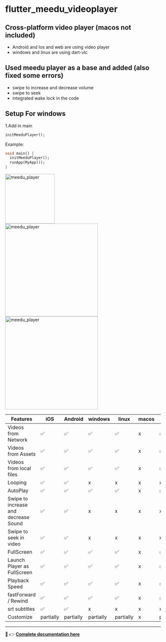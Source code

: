 # flutter_meedu_videoplayer



## Cross-platform video player (macos not included)
- Android and Ios and web are using video player
- windows and linux are using dart-vlc


## Used meedu player as a base and added (also fixed some errors)
- swipe to increase and decrease volume 
- swipe to seek 
- integrated wake lock in the code


## Setup For windows 
1.Add in main 
```dart
initMeeduPlayer();
```
Example:
```dart
void main() {
  initMeeduPlayer();
  runApp(MyApp());
}
```


<img src="https://darwin-morocho.github.io/flutter-meedu-player/assets/q2.gif" alt="meedu_player" width="160" />
<br/>
<img src="https://darwin-morocho.github.io/flutter-meedu-player/assets/full.gif" alt="meedu_player" width="300" />
<img src="https://user-images.githubusercontent.com/15864336/94494352-9924d100-01b4-11eb-9c0f-54c88868331b.png" alt="meedu_player" width="300" />

| Features  | iOS | Android | windows | linux | macos | web
| ------------- | ------------- | ------------- | ------------- | ------------- | ------------- | ------------- |
| Videos from Network  | ✅  | ✅ | ✅ | ✅ | x | ✅
| Videos from Assets  | ✅  | ✅ | ✅ | ✅ | x | ✅
| Videos from local files  | ✅  | ✅ | ✅ | ✅ | x | ✅
| Looping  | ✅  | ✅ | x | x | x | x
| AutoPlay  | ✅  | ✅ | ✅ | ✅ | x | ✅
| Swipe to increase and decrease Sound  | ✅  | ✅ | x | x | x | x |
| Swipe to seek in video | ✅  | ✅ | x | x | x | x |
| FullScreen  | ✅  | ✅ | ✅ | ✅ | x | ✅ |
| Launch Player as FullScreen  | ✅  | ✅ | ✅ | ✅ | x | ✅ |
| Playback Speed  | ✅  | ✅ | ✅ | ✅ | x | ✅ |
| fastForward / Rewind  | ✅  | ✅ | ✅ | ✅ |x | ✅ |
| srt subtitles  | ✅  | ✅ | x | x | x | x
| Customize  | partially  | partially | partially | partially | x | partially

---

👋 👉 <b>[Complete documentation here](https://player.meedu.app)</b>
